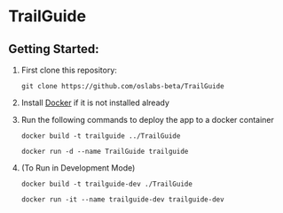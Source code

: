# TrailGuide

## Getting Started:

1. First clone this repository:

   `git clone https://github.com/oslabs-beta/TrailGuide`

2. Install [Docker](https://docs.docker.com/get-started/get-docker/) if it is not installed already
3. Run the following commands to deploy the app to a docker container

   `docker build -t trailguide ../TrailGuide`

   `docker run -d --name TrailGuide trailguide`

4. (To Run in Development Mode)

   `docker build -t trailguide-dev ./TrailGuide`

   `docker run -it --name trailguide-dev trailguide-dev`
